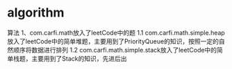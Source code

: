 # algorithm
算法
1、com.carfi.math放入了leetCode中的题
1.1 com.carfi.math.simple.heap放入了leetCode中的简单堆题，主要用到了PriorityQueue的知识，按照一定的自然顺序将数据进行排列
1.2 com.carfi.math.simple.stack放入了leetCode中的简单栈题，主要用到了Stack的知识，先进后出
